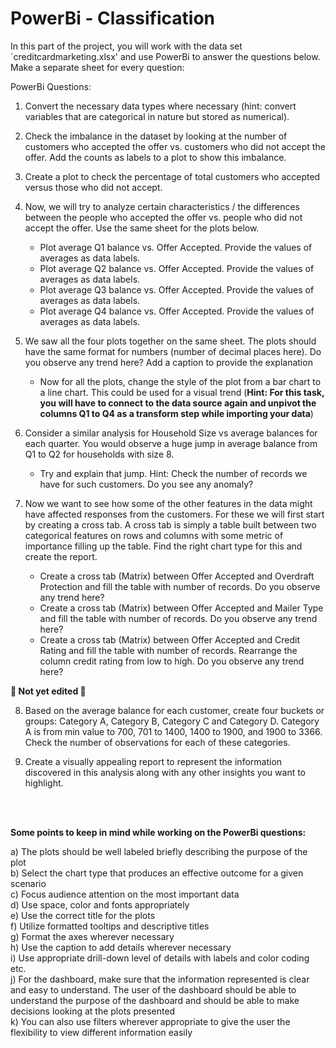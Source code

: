 # PowerBi - Classification

In this part of the project, you will work with the data set `creditcardmarketing.xlsx' and use PowerBi to answer the questions below. Make a separate sheet for every question: 

PowerBi Questions:

1. Convert the necessary data types where necessary (hint: convert variables that are categorical in nature but stored as numerical). 
2. Check the imbalance in the dataset by looking at the number of customers who accepted the offer vs. customers who did not accept the offer. Add the counts as labels to a plot to show this imbalance. 

3. Create a plot to check the percentage of total customers who accepted versus those who did not accept.

4. Now, we will try to analyze certain characteristics / the differences between the people who accepted the offer vs. people who did not accept the offer. Use the same sheet for the plots below.
    * Plot average Q1 balance vs. Offer Accepted. Provide the values of averages as data labels.
    * Plot average Q2 balance vs. Offer Accepted. Provide the values of averages as data labels.
    * Plot average Q3 balance vs. Offer Accepted. Provide the values of averages as data labels.
    * Plot average Q4 balance vs. Offer Accepted. Provide the values of averages as data labels.

5. We saw all the four plots together on the same sheet. The plots should have the same format for numbers (number of decimal places here). Do you observe any trend here? Add a caption to provide the explanation
    * Now for all the plots, change the style of the plot from a bar chart to a line chart. This could be used for a visual trend (**Hint: For this task, you will have to connect to the data source again and unpivot the columns Q1 to Q4 as a transform step while importing your data**)

6. Consider a similar analysis for Household Size vs average balances for each quarter. You would observe a huge jump in average balance from Q1 to Q2 for households with size 8. 
    * Try and explain that jump. Hint: Check the number of records we have for such customers. Do you see any anomaly?

7. Now we want to see how some of the other features in the data might have affected responses from the customers. For these we will first start by creating a cross tab. A cross tab is simply a table built between two categorical features on rows and columns with some metric of importance filling up the table. Find the right chart type for this and create the report. 
    * Create a cross tab (Matrix) between Offer Accepted and Overdraft Protection and fill the table with number of records. Do you observe any trend here?
    * Create a cross tab (Matrix) between Offer Accepted and Mailer Type and fill the table with number of records. Do you observe any trend here?
    * Create a cross tab (Matrix) between Offer Accepted and Credit Rating and fill the table with number of records. Rearrange the column credit rating from low to high. Do you observe any trend here?

**🚨 Not yet edited 🚨** 

8. Based on the average balance for each customer, create four buckets or groups: Category A, Category B, Category C and Category D. Category A is from min value to 700, 701 to 1400, 1400 to 1900, and 1900 to 3366. Check the number of observations for each of these categories.

9. Create a visually appealing report to represent the information discovered in this analysis along with any other insights you want to highlight. 

<br><br>

**Some points to keep in mind while working on the PowerBi questions:**

  a) The plots should be well labeled briefly describing the purpose of the plot <br>
  b) Select the chart type that produces an effective outcome for a given scenario <br>
  c) Focus audience attention on the most important data <br>
  d) Use space, color and fonts appropriately <br>
  e) Use the correct title for the plots <br>
  f) Utilize formatted tooltips and descriptive titles <br>
  g) Format the axes wherever necessary <br>
  h) Use the caption to add details wherever necessary <br>
  i) Use appropriate drill-down level of details with labels and color coding etc. <br>
  j) For the dashboard, make sure that the information represented is clear and easy to understand. The user of the dashboard should be able to understand the purpose of the dashboard and should be able to make decisions looking at the plots presented <br>
  k) You can also use filters wherever appropriate to give the user the flexibility to view different information easily <br>
